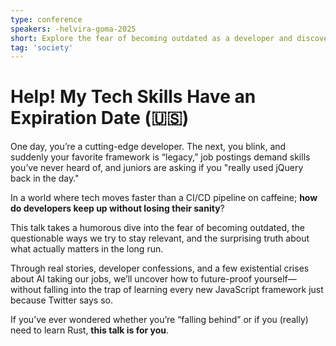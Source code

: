 ```yaml
---
type: conference
speakers: -helvira-goma-2025
short: Explore the fear of becoming outdated as a developer and discover how to stay relevant without chasing every new tech trend.
tag: 'society'
---
```


# Help! My Tech Skills Have an Expiration Date (🇺🇸)

One day, you’re a cutting-edge developer. The next, you blink, and suddenly your favorite framework is “legacy,” job postings demand skills you’ve never heard of, and juniors are asking if you "really used jQuery back in the day."

In a world where tech moves faster than a CI/CD pipeline on caffeine; **how do developers keep up without losing their sanity**?

This talk takes a humorous dive into the fear of becoming outdated, the questionable ways we try to stay relevant, and the surprising truth about what actually matters in the long run.

Through real stories, developer confessions, and a few existential crises about AI taking our jobs, we’ll uncover how to future-proof yourself—without falling into the trap of learning every new JavaScript framework just because Twitter says so.

If you’ve ever wondered whether you’re “falling behind” or if you (really) need to learn Rust, **this talk is for you**.
